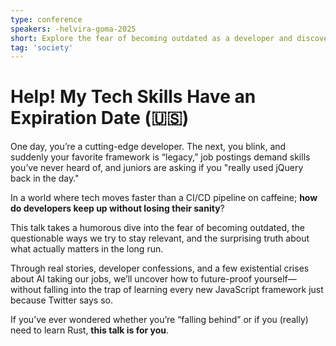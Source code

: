 ```yaml
---
type: conference
speakers: -helvira-goma-2025
short: Explore the fear of becoming outdated as a developer and discover how to stay relevant without chasing every new tech trend.
tag: 'society'
---
```


# Help! My Tech Skills Have an Expiration Date (🇺🇸)

One day, you’re a cutting-edge developer. The next, you blink, and suddenly your favorite framework is “legacy,” job postings demand skills you’ve never heard of, and juniors are asking if you "really used jQuery back in the day."

In a world where tech moves faster than a CI/CD pipeline on caffeine; **how do developers keep up without losing their sanity**?

This talk takes a humorous dive into the fear of becoming outdated, the questionable ways we try to stay relevant, and the surprising truth about what actually matters in the long run.

Through real stories, developer confessions, and a few existential crises about AI taking our jobs, we’ll uncover how to future-proof yourself—without falling into the trap of learning every new JavaScript framework just because Twitter says so.

If you’ve ever wondered whether you’re “falling behind” or if you (really) need to learn Rust, **this talk is for you**.
